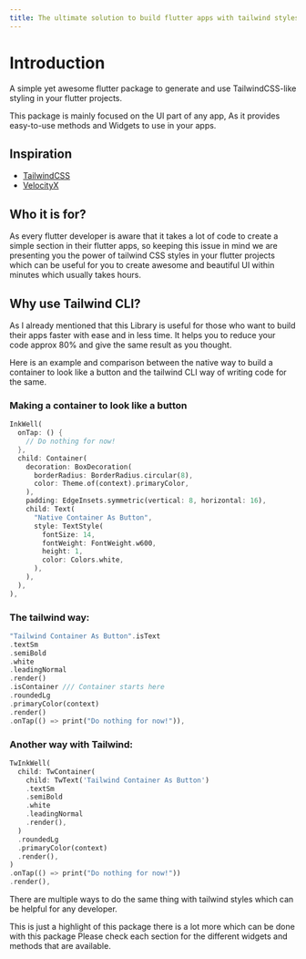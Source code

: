 ```yaml
---
title: The ultimate solution to build flutter apps with tailwind styles
---
```


# Introduction

<!-- <figure><img src=".gitbook/assets/TailwindCLI-Banner.svg" alt=""><figcaption></figcaption></figure> -->

A simple yet awesome flutter package to generate and use TailwindCSS-like styling in your flutter projects.

This package is mainly focused on the UI part of any app, As it provides easy-to-use methods and Widgets to use in your apps.

## Inspiration

- [TailwindCSS](https://tailwindcss.com)
- [VelocityX](https://velocityx.dev)

## Who it is for?

As every flutter developer is aware that it takes a lot of code to create a simple section in their flutter apps, so keeping this issue in mind we are presenting you the power of tailwind CSS styles in your flutter projects which can be useful for you to create awesome and beautiful UI within minutes which usually takes hours.

## Why use Tailwind CLI?

As I already mentioned that this Library is useful for those who want to build their apps faster with ease and in less time. It helps you to reduce your code approx 80% and give the same result as you thought.

Here is an example and comparison between the native way to build a container to look like a button and the tailwind CLI way of writing code for the same.

### Making a container to look like a button

```dart
InkWell(
  onTap: () {
    // Do nothing for now!
  },
  child: Container(
    decoration: BoxDecoration(
      borderRadius: BorderRadius.circular(8),
      color: Theme.of(context).primaryColor,
    ),
    padding: EdgeInsets.symmetric(vertical: 8, horizontal: 16),
    child: Text(
      "Native Container As Button",
      style: TextStyle(
        fontSize: 14,
        fontWeight: FontWeight.w600,
        height: 1,
        color: Colors.white,
      ),
    ),
  ),
),
```

### The tailwind way:

```dart
"Tailwind Container As Button".isText
.textSm
.semiBold
.white
.leadingNormal
.render()
.isContainer /// Container starts here
.roundedLg
.primaryColor(context)
.render()
.onTap(() => print("Do nothing for now!")),
```

### Another way with Tailwind:

```dart
TwInkWell(
  child: TwContainer(
    child: TwText('Tailwind Container As Button')
    .textSm
    .semiBold
    .white
    .leadingNormal
    .render(),
  )
  .roundedLg
  .primaryColor(context)
  .render(),
)
.onTap(() => print("Do nothing for now!"))
.render(),
```

There are multiple ways to do the same thing with tailwind styles which can be helpful for any developer.

This is just a highlight of this package there is a lot more which can be done with this package Please check each section for the different widgets and methods that are available.
